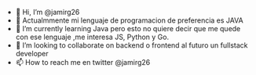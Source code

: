 - 👋 Hi, I’m @jamirg26
- 👀 Actualmmente mi lenguaje de programacion de preferencia es JAVA  
- 🌱 I’m currently learning  Java pero esto no quiere decir que me quede con ese lenguaje ,me interesa  JS, Python y Go.
- 💞️ I’m looking to collaborate on  backend o frontend al futuro un fullstack developer 
- 📫 How to reach me  en twitter @jamirg26

<!---
jamirg26/jamirg26 is a ✨ special ✨ repository because its `README.md` (this file) appears on your GitHub profile.
You can click the Preview link to take a look at your changes.
--->
